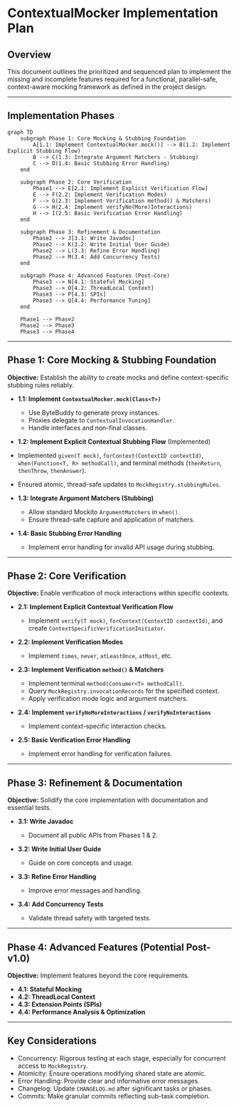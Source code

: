 # ContextualMocker Implementation Plan

## Overview

This document outlines the prioritized and sequenced plan to implement the missing and incomplete features required for a functional, parallel-safe, context-aware mocking framework as defined in the project design.

---

## Implementation Phases

```mermaid
graph TD
    subgraph Phase 1: Core Mocking & Stubbing Foundation
        A[1.1: Implement ContextualMocker.mock()] --> B(1.2: Implement Explicit Stubbing Flow)
        B --> C(1.3: Integrate Argument Matchers - Stubbing)
        C --> D(1.4: Basic Stubbing Error Handling)
    end

    subgraph Phase 2: Core Verification
        Phase1 --> E[2.1: Implement Explicit Verification Flow]
        E --> F(2.2: Implement Verification Modes)
        F --> G(2.3: Implement Verification method() & Matchers)
        G --> H(2.4: Implement verifyNo(More)Interactions)
        H --> I(2.5: Basic Verification Error Handling)
    end

    subgraph Phase 3: Refinement & Documentation
        Phase2 --> J[3.1: Write Javadoc]
        Phase2 --> K(3.2: Write Initial User Guide)
        Phase2 --> L(3.3: Refine Error Handling)
        Phase2 --> M(3.4: Add Concurrency Tests)
    end

    subgraph Phase 4: Advanced Features (Post-Core)
        Phase3 --> N[4.1: Stateful Mocking]
        Phase3 --> O[4.2: ThreadLocal Context]
        Phase3 --> P[4.3: SPIs]
        Phase3 --> Q[4.4: Performance Tuning]
    end

    Phase1 --> Phase2
    Phase2 --> Phase3
    Phase3 --> Phase4
```

---

## Phase 1: Core Mocking & Stubbing Foundation

**Objective:** Establish the ability to create mocks and define context-specific stubbing rules reliably.

- **1.1: Implement `ContextualMocker.mock(Class<T>)`**
  - Use ByteBuddy to generate proxy instances.
  - Proxies delegate to `ContextualInvocationHandler`.
  - Handle interfaces and non-final classes.

- **1.2: Implement Explicit Contextual Stubbing Flow** (Implemented)
- Implemented `given(T mock)`, `forContext(ContextID contextId)`, `when(Function<T, R> methodCall)`, and terminal methods (`thenReturn`, `thenThrow`, `thenAnswer`).
- Ensured atomic, thread-safe updates to `MockRegistry.stubbingRules`.

- **1.3: Integrate Argument Matchers (Stubbing)**
  - Allow standard Mockito `ArgumentMatchers` in `when()`.
  - Ensure thread-safe capture and application of matchers.

- **1.4: Basic Stubbing Error Handling**
  - Implement error handling for invalid API usage during stubbing.

---

## Phase 2: Core Verification

**Objective:** Enable verification of mock interactions within specific contexts.

- **2.1: Implement Explicit Contextual Verification Flow**
  - Implement `verify(T mock)`, `forContext(ContextID contextId)`, and create `ContextSpecificVerificationInitiator`.

- **2.2: Implement Verification Modes**
  - Implement `times`, `never`, `atLeastOnce`, `atMost`, etc.

- **2.3: Implement Verification `method()` & Matchers**
  - Implement terminal `method(Consumer<T> methodCall)`.
  - Query `MockRegistry.invocationRecords` for the specified context.
  - Apply verification mode logic and argument matchers.

- **2.4: Implement `verifyNoMoreInteractions` / `verifyNoInteractions`**
  - Implement context-specific interaction checks.

- **2.5: Basic Verification Error Handling**
  - Implement error handling for verification failures.

---

## Phase 3: Refinement & Documentation

**Objective:** Solidify the core implementation with documentation and essential tests.

- **3.1: Write Javadoc**
  - Document all public APIs from Phases 1 & 2.

- **3.2: Write Initial User Guide**
  - Guide on core concepts and usage.

- **3.3: Refine Error Handling**
  - Improve error messages and handling.

- **3.4: Add Concurrency Tests**
  - Validate thread safety with targeted tests.

---

## Phase 4: Advanced Features (Potential Post-v1.0)

**Objective:** Implement features beyond the core requirements.

- **4.1: Stateful Mocking**
- **4.2: ThreadLocal Context**
- **4.3: Extension Points (SPIs)**
- **4.4: Performance Analysis & Optimization**

---

## Key Considerations

- Concurrency: Rigorous testing at each stage, especially for concurrent access to `MockRegistry`.
- Atomicity: Ensure operations modifying shared state are atomic.
- Error Handling: Provide clear and informative error messages.
- Changelog: Update `CHANGELOG.md` after significant tasks or phases.
- Commits: Make granular commits reflecting sub-task completion.